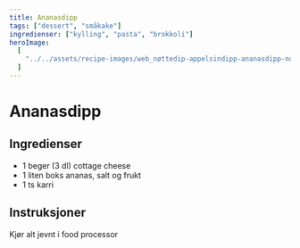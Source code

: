 ```yaml
---
title: Ananasdipp
tags: ["dessert", "småkake"]
ingredienser: ["kylling", "pasta", "brokkoli"]
heroImage:
  [
    "../../assets/recipe-images/web_nøttedip-appelsindipp-ananasdipp-normannadipp.jpg",
  ]
---
```


# Ananasdipp

## Ingredienser

- 1 beger (3 dl) cottage cheese
- 1 liten boks ananas, salt og frukt
- 1 ts karri

## Instruksjoner

Kjør alt jevnt i food processor
